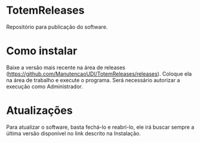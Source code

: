 # TotemReleases
Repositório para publicação do software.

# Como instalar

Baixe a versão mais recente na área de releases (https://github.com/ManutencaoUDI/TotemReleases/releases). Coloque ela na área de trabalho e execute o programa. Será necessário autorizar a execução como Administrador.

# Atualizações

Para atualizar o software, basta fechá-lo e reabri-lo, ele irá buscar sempre a última versão disponível no link descrito na Instalação.
